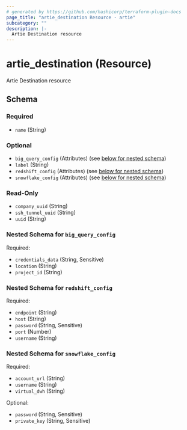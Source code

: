 ```yaml
---
# generated by https://github.com/hashicorp/terraform-plugin-docs
page_title: "artie_destination Resource - artie"
subcategory: ""
description: |-
  Artie Destination resource
---
```


# artie_destination (Resource)

Artie Destination resource



<!-- schema generated by tfplugindocs -->
## Schema

### Required

- `name` (String)

### Optional

- `big_query_config` (Attributes) (see [below for nested schema](#nestedatt--big_query_config))
- `label` (String)
- `redshift_config` (Attributes) (see [below for nested schema](#nestedatt--redshift_config))
- `snowflake_config` (Attributes) (see [below for nested schema](#nestedatt--snowflake_config))

### Read-Only

- `company_uuid` (String)
- `ssh_tunnel_uuid` (String)
- `uuid` (String)

<a id="nestedatt--big_query_config"></a>
### Nested Schema for `big_query_config`

Required:

- `credentials_data` (String, Sensitive)
- `location` (String)
- `project_id` (String)


<a id="nestedatt--redshift_config"></a>
### Nested Schema for `redshift_config`

Required:

- `endpoint` (String)
- `host` (String)
- `password` (String, Sensitive)
- `port` (Number)
- `username` (String)


<a id="nestedatt--snowflake_config"></a>
### Nested Schema for `snowflake_config`

Required:

- `account_url` (String)
- `username` (String)
- `virtual_dwh` (String)

Optional:

- `password` (String, Sensitive)
- `private_key` (String, Sensitive)

